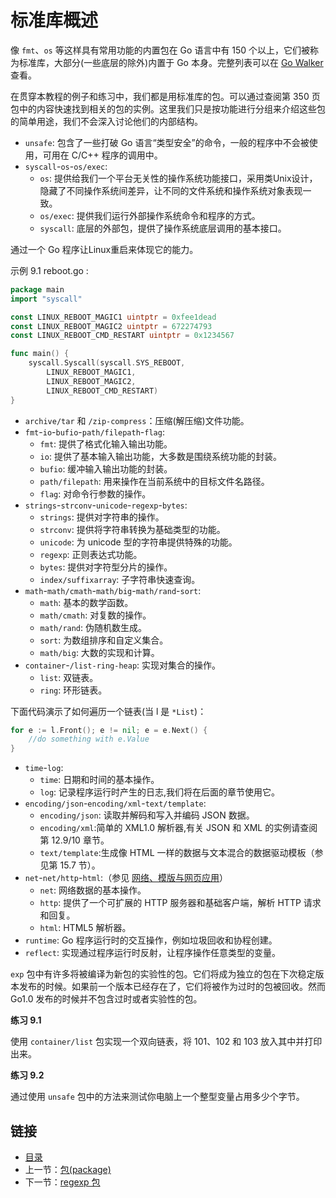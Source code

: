 # 标准库概述

像 `fmt`、`os` 等这样具有常用功能的内置包在 Go 语言中有 150 个以上，它们被称为标准库，大部分(一些底层的除外)内置于 Go 本身。完整列表可以在 [Go Walker](https://gowalker.org/search?q=gorepos) 查看。

在贯穿本教程的例子和练习中，我们都是用标准库的包。可以通过查阅第 350 页包中的内容快速找到相关的包的实例。这里我们只是按功能进行分组来介绍这些包的简单用途，我们不会深入讨论他们的内部结构。

- `unsafe`: 包含了一些打破 Go 语言“类型安全”的命令，一般的程序中不会被使用，可用在 C/C++ 程序的调用中。
- `syscall`-`os`-`os/exec`:
	- `os`: 提供给我们一个平台无关性的操作系统功能接口，采用类Unix设计，隐藏了不同操作系统间差异，让不同的文件系统和操作系统对象表现一致。
	- `os/exec`: 提供我们运行外部操作系统命令和程序的方式。
	- `syscall`: 底层的外部包，提供了操作系统底层调用的基本接口。

通过一个 Go 程序让Linux重启来体现它的能力。

示例 9.1 reboot.go :

```go
package main
import "syscall"

const LINUX_REBOOT_MAGIC1 uintptr = 0xfee1dead
const LINUX_REBOOT_MAGIC2 uintptr = 672274793
const LINUX_REBOOT_CMD_RESTART uintptr = 0x1234567

func main() {
	syscall.Syscall(syscall.SYS_REBOOT,
		LINUX_REBOOT_MAGIC1,
		LINUX_REBOOT_MAGIC2,
		LINUX_REBOOT_CMD_RESTART)
}
```

- `archive/tar` 和 `/zip-compress`：压缩(解压缩)文件功能。
- `fmt`-`io`-`bufio`-`path/filepath`-`flag`:
	- `fmt`: 提供了格式化输入输出功能。
	- `io`: 提供了基本输入输出功能，大多数是围绕系统功能的封装。
	- `bufio`: 缓冲输入输出功能的封装。
	- `path/filepath`: 用来操作在当前系统中的目标文件名路径。
	- `flag`: 对命令行参数的操作。　　
- `strings`-`strconv`-`unicode`-`regexp`-`bytes`:
	- `strings`: 提供对字符串的操作。
	- `strconv`: 提供将字符串转换为基础类型的功能。
	- `unicode`: 为 unicode 型的字符串提供特殊的功能。
	- `regexp`: 正则表达式功能。
	- `bytes`: 提供对字符型分片的操作。
	- `index/suffixarray`: 子字符串快速查询。
- `math`-`math/cmath`-`math/big`-`math/rand`-`sort`:
	- `math`: 基本的数学函数。
	- `math/cmath`: 对复数的操作。
	- `math/rand`: 伪随机数生成。
	- `sort`: 为数组排序和自定义集合。
	- `math/big`: 大数的实现和计算。  　　
- `container`-`/list-ring-heap`: 实现对集合的操作。
	- `list`: 双链表。
	- `ring`: 环形链表。

下面代码演示了如何遍历一个链表(当 l 是 `*List`)：

```go
for e := l.Front(); e != nil; e = e.Next() {
	//do something with e.Value
}
```

- `time`-`log`:
	- `time`: 日期和时间的基本操作。
	- `log`: 记录程序运行时产生的日志,我们将在后面的章节使用它。
- `encoding/json`-`encoding/xml`-`text/template`:
	- `encoding/json`: 读取并解码和写入并编码 JSON 数据。
	- `encoding/xml`:简单的 XML1.0 解析器,有关 JSON 和 XML 的实例请查阅第 12.9/10 章节。
	- `text/template`:生成像 HTML 一样的数据与文本混合的数据驱动模板（参见第 15.7 节）。
- `net`-`net/http`-`html`:（参见 [网络、模版与网页应用](./网络、模版与网页应用.md)）
	- `net`: 网络数据的基本操作。
	- `http`: 提供了一个可扩展的 HTTP 服务器和基础客户端，解析 HTTP 请求和回复。
	- `html`: HTML5 解析器。
- `runtime`: Go 程序运行时的交互操作，例如垃圾回收和协程创建。
- `reflect`: 实现通过程序运行时反射，让程序操作任意类型的变量。

`exp` 包中有许多将被编译为新包的实验性的包。它们将成为独立的包在下次稳定版本发布的时候。如果前一个版本已经存在了，它们将被作为过时的包被回收。然而 Go1.0 发布的时候并不包含过时或者实验性的包。

**练习 9.1**

使用 `container/list` 包实现一个双向链表，将 101、102 和 103 放入其中并打印出来。

**练习 9.2**

通过使用 `unsafe` 包中的方法来测试你电脑上一个整型变量占用多少个字节。

## 链接

- [目录](README.md)
- 上一节：[包(package)](./包.md)
- 下一节：[regexp 包](./regexp包.md)
